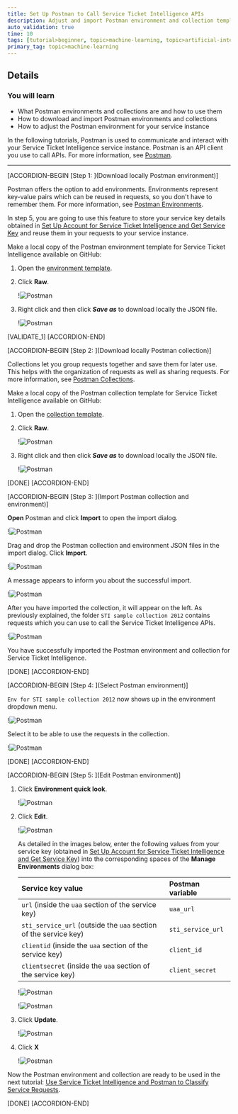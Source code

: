 ```yaml
---
title: Set Up Postman to Call Service Ticket Intelligence APIs
description: Adjust and import Postman environment and collection templates to call the Service Ticket Intelligence APIs.
auto_validation: true
time: 10
tags: [tutorial>beginner, topic>machine-learning, topic>artificial-intelligence, products>sap-cloud-platform, products>sap-ai-business-services, products>service-ticket-intelligence]
primary_tag: topic>machine-learning
---
```


## Details
### You will learn
  - What Postman environments and collections are and how to use them
  - How to download and import Postman environments and collections
  - How to adjust the Postman environment for your service instance

In the following tutorials, Postman is used to communicate and interact with your Service Ticket Intelligence service instance. Postman is an API client you use to call APIs. For more information, see [Postman](https://learning.getpostman.com/).

---

[ACCORDION-BEGIN [Step 1: ](Download locally Postman environment)]

Postman offers the option to add environments. Environments represent key-value pairs which can be reused in requests, so you don't have to remember them. For more information, see [Postman Environments](https://learning.getpostman.com/docs/postman/environments-and-globals/intro-to-environments-and-globals/).

In step 5, you are going to use this feature to store your service key details obtained in [Set Up Account for Service Ticket Intelligence and Get Service Key](cp-aibus-sti-booster-key) and reuse them in your requests to your service instance.

Make a local copy of the Postman environment template for Service Ticket Intelligence available on GitHub:

1. Open the [environment template](https://github.com/SAP-samples/service-ticket-intelligence-postman-collection/blob/master/Env%20for%20STI%20sample%20collection%202012.postman_environment.json).

2. Click **Raw**.

    !![Postman](raw-env.png)

3. Right click and then click ***Save as*** to download locally the JSON file.

    !![Postman](raw-env-save.png)

[VALIDATE_1]
[ACCORDION-END]


[ACCORDION-BEGIN [Step 2: ](Download locally Postman collection)]

Collections let you group requests together and save them for later use. This helps with the organization of requests as well as sharing requests. For more information, see [Postman Collections](https://learning.getpostman.com/docs/postman/collections/intro-to-collections/).

Make a local copy of the Postman collection template for Service Ticket Intelligence available on GitHub:

1. Open the [collection template](https://github.com/SAP-samples/service-ticket-intelligence-postman-collection/blob/master/STI%20sample%20collection%202012.postman_collection.json).

2. Click **Raw**.

    !![Postman](raw-coll.png)

3. Right click and then click ***Save as*** to download locally the JSON file.

    !![Postman](raw-coll-save.png)

[DONE]
[ACCORDION-END]


[ACCORDION-BEGIN [Step 3: ](Import Postman collection and environment)]

**Open** Postman and click **Import** to open the import dialog.

!![Postman](postman-import-button.png)

Drag and drop the Postman collection and environment JSON files in the import dialog. Click **Import**.

!![Postman](postman-import-dialog.png)

A message appears to inform you about the successful import.

!![Postman](import-success.png)

After you have imported the collection, it will appear on the left. As previously explained, the folder `STI sample collection 2012` contains requests which you can use to call the Service Ticket Intelligence APIs.

!![Postman](postman-collection.png)

You have successfully imported the Postman environment and collection for Service Ticket Intelligence.

[DONE]
[ACCORDION-END]


[ACCORDION-BEGIN [Step 4: ](Select Postman environment)]

`Env for STI sample collection 2012` now shows up in the environment dropdown menu.

!![Postman](postman-environment-list.png)

Select it to be able to use the requests in the collection.

!![Postman](postman-select-environment.png)

[DONE]
[ACCORDION-END]


[ACCORDION-BEGIN [Step 5: ](Edit Postman environment)]

1. Click **Environment quick look**.

    !![Postman](postman-environment-quick-look.png)

2. Click **Edit**.

    !![Postman](postman-environment-edit.png)

    As detailed in the images below, enter the following values from your service key (obtained in [Set Up Account for Service Ticket Intelligence and Get Service Key](cp-aibus-sti-booster-key)) into the corresponding spaces of the **Manage Environments** dialog box:

    |  Service key value                                                | Postman variable
    |  :----------------------------------------------------------------| :--------------------
    |  `url` (inside the `uaa` section of the service key)              | `uaa_url`
    |  `sti_service_url` (outside the `uaa` section of the service key) | `sti_service_url`
    |  `clientid` (inside the `uaa` section of the service key)         | `client_id`
    |  `clientsecret` (inside the `uaa` section of the service key)     | `client_secret`

    !![Postman](service-key.png)

    !![Postman](postman-environment-manage.png)

3. Click **Update**.

    !![Postman](postman-environment-update.png)

4. Click **X**

    !![Postman](postman-environment-managex.png)

Now the Postman environment and collection are ready to be used in the next tutorial: [Use Service Ticket Intelligence and Postman to Classify Service Requests](cp-aibus-sti-postman-classification).

[DONE]
[ACCORDION-END]
